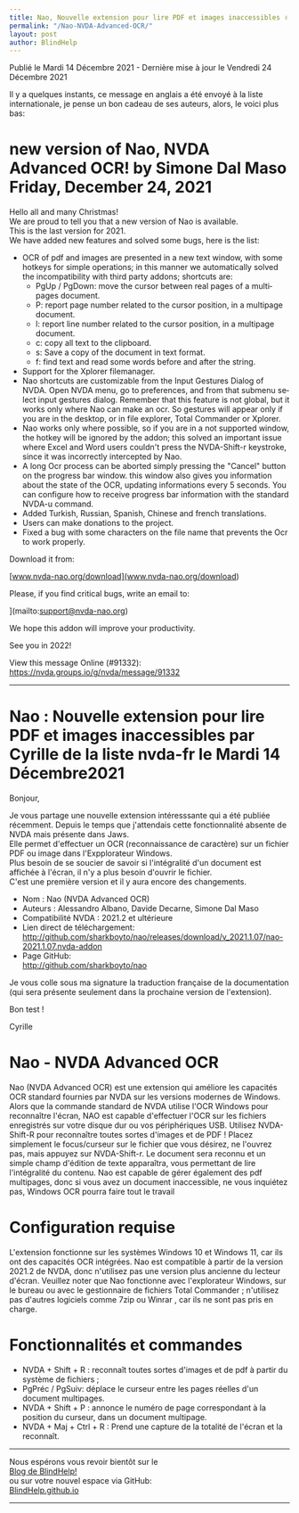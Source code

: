 ```yaml
---
title: Nao, Nouvelle extension pour lire PDF et images inaccessibles ✌
permalink: "/Nao-NVDA-Advanced-OCR/"
layout: post
author: BlindHelp
---
```


<footer>Publié le Mardi 14 Décembre 2021 - Dernière mise à jour le Vendredi 24 Décembre 2021</footer>


Il y a quelques instants, ce message en anglais a été envoyé à la liste internationale, je pense un bon cadeau de ses auteurs, alors, le voici plus bas:


# <span lang="en">new version of Nao, NVDA Advanced OCR! by Simone Dal Maso Friday, December 24, 2021</span>

<span lang="en">Hello all and many Christmas!</span>   
<span lang="en">We are proud to tell you that a new version of Nao is available.</span>    
<span lang="en">This is the last version for 2021.</span>    
<span lang="en">We have added new features and solved some bugs, here is the list:</span>    

* <span lang="en">OCR of pdf and images are presented in a new text window, with some hotkeys for simple operations; in this manner we automatically solved the incompatibility with third party addons; shortcuts are:</span>
	* <span lang="en">PgUp / PgDown: move the cursor between real pages of a multipages document.</span>
	* <span lang="en">P: report page number related to the cursor position, in a multipage document.</span>
	* <span lang="en">l: report line number related to the cursor position, in a multipage document.</span>
	* <span lang="en">c: copy all text to the clipboard.</span>
	* <span lang="en">s: Save a copy of the document in text format.</span>
	* <span lang="en">f: find text and read some words before and after the string.</span>
* <span lang="en">Support for the Xplorer filemanager.</span>
* <span lang="en">Nao shortcuts are customizable from the Input Gestures Dialog of NVDA. Open NVDA menu, go to preferences, and from that submenu select input gestures dialog. Remember that this feature is not global, but it works only where Nao can make an ocr. So gestures will appear only if you are in the desktop, or in file explorer, Total Commander or Xplorer.</span>
* <span lang="en">Nao works only where possible, so if you are in a not supported window, the hotkey will be ignored by the addon; this solved an important issue where Excel and Word users couldn't press the NVDA-Shift-r keystroke, since it was incorrectly intercepted by Nao.</span>
* <span lang="en">A long Ocr process can be aborted simply pressing the "Cancel" button on the progress bar window. this window also gives you information about the state of the OCR, updating informations every 5 seconds. You can configure how to receive progress bar information with the standard NVDA-u command.</span>
* <span lang="en">Added Turkish, Russian, Spanish, Chinese and french translations.</span>
* <span lang="en">Users can make donations to the project.</span>
* <span lang="en">Fixed a bug with some characters on the file name that prevents the Ocr to work properly.</span>

<span lang="en">Download it from:</span>    

[<span lang="en">www.nvda-nao.org/download](www.nvda-nao.org/download</span>)

<span lang="en">Please, if you find critical bugs, write an email to:</span>    

](mailto:<span lang="en">support@nvda-nao.org</span>)

<span lang="en">We hope this addon will improve your productivity.</span>

<span lang="en">See you in 2022!</span>    

<span lang="en">View this message Online (#91332):</span>    
<span lang="en"><https://nvda.groups.io/g/nvda/message/91332></span>


---


# Nao : Nouvelle extension pour lire PDF et images inaccessibles par Cyrille de la liste nvda-fr le Mardi 14 Décembre2021

Bonjour,

Je vous partage une nouvelle extension intéresssante qui a été publiée récemment. Depuis le temps que j'attendais cette fonctionnalité absente de NVDA mais présente dans Jaws.    
Elle permet d'effectuer un OCR (reconnaissance de caractère) sur un fichier PDF ou image dans l'Expplorateur Windows.    
Plus besoin de se soucier de savoir si l'intégralité d'un document est affichée à l'écran, il n'y a plus besoin d'ouvrir le fichier.    
C'est une première version et il y aura encore des changements.    

* Nom : Nao (NVDA Advanced OCR)
* Auteurs : Alessandro Albano, Davide Decarne, Simone Dal Maso
* Compatibilité NVDA : 2021.2 et ultérieure
* Lien direct de téléchargement:    
<http://github.com/sharkboyto/nao/releases/download/v_2021.1.07/nao-2021.1.07.nvda-addon>
* Page GitHub:    
<http://github.com/sharkboyto/nao>

Je vous colle sous ma signature la traduction française de la documentation (qui sera présente seulement dans la prochaine version de l'extension).

Bon test !

Cyrille

# Nao - NVDA Advanced OCR
Nao (NVDA Advanced OCR) est une extension qui améliore les capacités OCR standard fournies par NVDA sur les versions modernes de Windows. Alors que la commande standard de NVDA utilise l'OCR Windows pour reconnaître l'écran, NAO est capable d'effectuer l'OCR sur les fichiers enregistrés sur votre disque dur ou vos périphériques USB. Utilisez NVDA-Shift-R pour reconnaître toutes sortes d'images et de PDF ! Placez simplement le focus/curseur sur le fichier que vous désirez, ne l'ouvrez pas, mais appuyez sur NVDA-Shift-r. Le document sera reconnu et un simple champ d'édition de texte apparaîtra, vous permettant de lire l'intégralité du contenu. Nao est capable de gérer également des pdf multipages, donc si vous avez un document inaccessible, ne vous inquiétez pas, Windows OCR pourra faire tout le travail

# Configuration requise
L'extension fonctionne sur les systèmes Windows 10 et Windows 11, car ils ont des capacités OCR intégrées. Nao est compatible à partir de la version 2021.2 de NVDA, donc n'utilisez pas une version plus ancienne du lecteur d'écran. Veuillez noter que Nao fonctionne avec l'explorateur Windows, sur le bureau ou avec le gestionnaire de fichiers Total Commander ; n'utilisez pas d'autres logiciels comme 7zip ou Winrar , car ils ne sont pas pris en charge.

# Fonctionnalités et commandes
* NVDA + Shift + R : reconnaît toutes sortes d'images et de pdf à partir du système de fichiers ;
* PgPréc / PgSuiv: déplace le curseur entre les pages réelles d'un document multipages.
* NVDA + Shift + P : annonce le numéro de page correspondant à la position du curseur, dans un document multipage.
* NVDA + Maj + Ctrl + R : Prend une capture de la totalité de l'écran et la reconnaît.

---

Nous espérons vous revoir bientôt sur le      
[Blog de BlindHelp!](http://blindhelp.blogspot.fr/)                    
ou sur  votre nouvel espace via GitHub:                     
[BlindHelp.github.io](https://blindhelp.github.io)                    

---